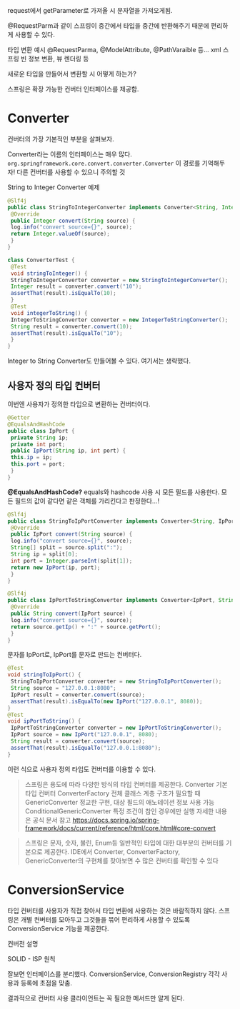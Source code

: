 request에서 getParameter로 가져올 시 문자열을 가져오게됨.

@RequestParm과 같이 스프링이 중간에서 타입을 중간에 반환해주기 때문에 편리하게 사용할 수 있다.

타입 변환 예시
@RequestParma, @ModelAttribute, @PathVaraible 등...
xml 스프링 빈 정보 변환, 뷰 렌더링 등

새로운 타입을 만들어서 변환할 시 어떻게 하는가?

스프링은 확장 가능한 컨버터 인터페이스를 제공함.

# Converter

컨버터의 가장 기본적인 부분을 살펴보자.

Converter라는 이름의 인터페이스는 매우 많다.
`org.springframework.core.convert.converter.Converter`
이 경로를 기억해두자! 다른 컨버터를 사용할 수 있으니 주의할 것

String to Integer Converter 예제
```java
@Slf4j
public class StringToIntegerConverter implements Converter<String, Integer> {
 @Override
 public Integer convert(String source) {
 log.info("convert source={}", source);
 return Integer.valueOf(source);
 }
}
```

```java
class ConverterTest {
 @Test
 void stringToInteger() {
 StringToIntegerConverter converter = new StringToIntegerConverter();
 Integer result = converter.convert("10");
 assertThat(result).isEqualTo(10);
 }
 @Test
 void integerToString() {
 IntegerToStringConverter converter = new IntegerToStringConverter();
 String result = converter.convert(10);
 assertThat(result).isEqualTo("10");
 }
}
```
Integer to String Converter도 만들어볼 수 있다. 여기서는 생략했다.

## 사용자 정의 타입 컨버터

이번엔 사용자가 정의한 타입으로 변환하는 컨버터이다.
```java
@Getter
@EqualsAndHashCode
public class IpPort {
 private String ip;
 private int port;
 public IpPort(String ip, int port) {
 this.ip = ip;
 this.port = port;
 }
}
```

**@EqualsAndHashCode?**
equals와 hashcode 사용 시 모든 필드를 사용한다.
모든 필드의 값이 같다면 같은 객체를 가리킨다고 판정한다...!

```java
@Slf4j
public class StringToIpPortConverter implements Converter<String, IpPort> {
 @Override
 public IpPort convert(String source) {
 log.info("convert source={}", source);
 String[] split = source.split(":");
 String ip = split[0];
 int port = Integer.parseInt(split[1]);
 return new IpPort(ip, port);
 }
}
```

```java
@Slf4j
public class IpPortToStringConverter implements Converter<IpPort, String> {
 @Override
 public String convert(IpPort source) {
 log.info("convert source={}", source);
 return source.getIp() + ":" + source.getPort();
 }
}
```

문자를 IpPort로, IpPort를 문자로 만드는 컨버터다.

```java
@Test
void stringToIpPort() {
 StringToIpPortConverter converter = new StringToIpPortConverter();
 String source = "127.0.0.1:8080";
 IpPort result = converter.convert(source);
 assertThat(result).isEqualTo(new IpPort("127.0.0.1", 8080));
}
@Test
void ipPortToString() {
 IpPortToStringConverter converter = new IpPortToStringConverter();
 IpPort source = new IpPort("127.0.0.1", 8080);
 String result = converter.convert(source);
 assertThat(result).isEqualTo("127.0.0.1:8080");
}
```

이런 식으로 사용자 정의 타입도 컨버터를 이용할 수 있다.

> 스프링은 용도에 따라 다양한 방식의 타입 컨버터를 제공한다. 
> Converter 기본 타입 컨버터
> ConverterFactory 전체 클래스 계층 구조가 필요할 때
> GenericConverter 정교한 구현, 대상 필드의 애노테이션 정보 사용 가능
> ConditionalGenericConverter 특정 조건이 참인 경우에만 실행
> 자세한 내용은 공식 문서 참고
> https://docs.spring.io/spring-framework/docs/current/reference/html/core.html#core-convert


> 스프링은 문자, 숫자, 불린, Enum등 일반적인 타입에 대한 대부분의 컨버터를 기본으로 제공한다. IDE에서 Converter, ConverterFactory, GenericConverter의 구현체를 찾아보면 수 많은 컨버터를 확인할 수 있다


# ConversionService

타입 컨버터를 사용자가 직접 찾아서 타입 변환에 사용하는 것은 바람직하지 않다.
스프링은 개별 컨버터를 모아두고 그것들을 묶어 편리하게 사용할 수 있도록 ConversionService 기능을 제공한다.


컨버전 설명

SOLID - ISP 원칙

잘보면 인터페이스를 분리했다.
ConversionService, ConversionRegistry
각각 사용과 등록에 초점을 맞춤.

결과적으로 컨버터 사용 클라이언트는 꼭 필요한 메서드만 알게 된다.

